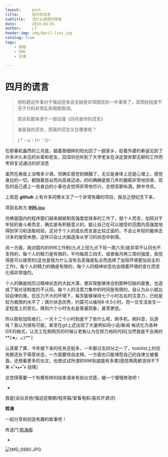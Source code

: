 ```yaml
---
layout:     post
title:      四月的谎言
subtitle:   没什么感想的随笔
date:       2019-04-01
author:     LT
header-img: img/April-lies.jpg
catalog: true
tags:
    - 随笔
    - 996
    - 动漫
    
---
```


# 四月的谎言

> 想标题这件事对于强迫症来说无疑是非常困扰的一件事情了，其困扰程度不亚于代码非常乱和唱歌跑调。

> 其实标题来源于一部动漫《四月是你的谎言》
> 
> 谁是我的谎言，而我的谎言又在哪里呢？
> 
>  ( *・ω・)✄╰ひ╯

在那春机盎然的三月底，踏着那细碎的阳光回了一趟家乡，趁着外婆的寿诞见到了许多许久未见的长辈和老友，回深圳也听到了大学老友在决定放弃那无聊的工作而考研复试通过的好消息

虽然在寿辰上没喝多少酒，但确实感觉到微醺了，无论是身体上还是心理上，感觉身边的一切，都随着低谷而向高坡迈进。的的确确是那几年的磨砺非常地彻骨，现在的自己遇上一些身边的小事也会觉得非常地尽兴，总想高歌纵酒，醉中寻欢。

上周逛 **github** 上有许多同僚关注了一个非常有趣的项目，我总之想纪念下来，

项目名称为  [**996.icu**](https://github.com/996icu/996.ICU)

仿佛是国内的程序猿们越来越抵制高强度低效率的工作了，就个人而言，加班对于年轻的奋斗者而言，确实是有积极意义的，能让自己在可以接受的范围内高强度地得到学习和汲取经验，这对于个人的成长而言是比较正面的，不会让年轻的躯体去过多的接受休憩，这样只会让大脑逐渐从学习的状态中剥落。

另一方面，我对国内的996工作制(九点上班九点下班一周六天)是非常不认同也不支持的，每个人的精力是有限的，平均每周三四天，或者每月两三周的强度，我觉得是可以接受的(这也是我为什么没有去高强度私企而选择了加班环境更加自主的工作)，每个人的精力的确是有限的，每个人的精神状态也会随着环境的变化而变化得非常强烈。

个人的确是经历过精神状态的大起大落，便非常能够体会到那种切肤的疲惫，也造成了我对该制度的不认同。每个人的注意力集中的时间是有限的，自认为从小就比较自律的我，在压力不大的环境下，每天能够保持七个小时左右的注意力，已经是较为极限的水平了；偶尔状态优秀，约莫可以维持8-8.5小时。而一旦生活发生一定程度上的变化，降到六个小时左右是普遍现象，甚至更低。

所以那些加班者们，一天十二个小时到底干了些什么呢，刷手机，刷抖音，玩游戏？我认为很有可能，甚至在git上还出现了大量例如将小说/新闻 格式化为各种IDE的格式，让员工在刷网页的时候让老板认为在努力地码代码[当然我是不会用的**_(:⁍」∠)**_  ]

认真算了算，今年接下来的任务还挺多，一年都过去四分之一了，todolist上的任务都还处于萌芽状态，一方面要怪自走棋，一方面也只能埋怨自己的自律又被蚕食。还想看更多的论文，也想试试所谓的996到底能有多累[感觉两周都坚持不下来 ฅ՞•ﻌ•՞ฅ 投降]

总觉得需要一个有模有样的结束语来有些仪式感，编一个慢慢修改吧！

-

我是[会玩吉他/强迫症晚期/程序猿/爱看电影/喜欢开源]的

**聆涛**

一起分享和创造有趣的故事吧！

传送门:[聆涛阁](https://penglingtao.top)

-

![IMG_0880.JPG](https://upload-images.jianshu.io/upload_images/7232713-5b5e4e4c847b8b47.JPG?imageMogr2/auto-orient/strip%7CimageView2/2/w/1240)



